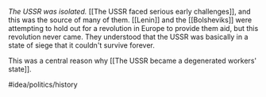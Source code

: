 *The USSR was isolated.* [[The USSR faced serious early challenges]], and this was the source of many of them. [[Lenin]] and the [[Bolsheviks]] were attempting to hold out for a revolution in Europe to provide them aid, but this revolution never came. They understood that the USSR was basically in a state of siege that it couldn't survive forever. 

This was a central reason why [[The USSR became a degenerated workers' state]]. 

#idea/politics/history 